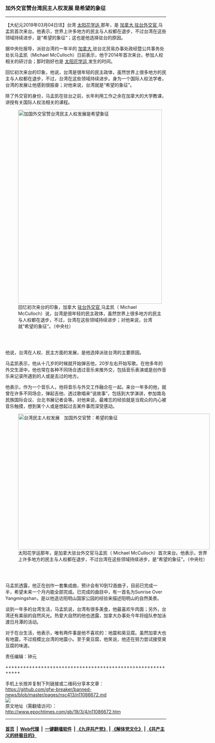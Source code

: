 ### 加外交官赞台湾民主人权发展 是希望的象征
------------------------

<p>
 【大纪元2019年03月04日讯】台湾
 <a href="http://www.epochtimes.com/gb/tag/%E5%A4%AA%E9%98%B3%E8%8A%B1%E5%AD%A6%E8%BF%90.html">
  太阳花学运
 </a>
 那年，是
 <a href="http://www.epochtimes.com/gb/tag/%E5%8A%A0%E6%8B%BF%E5%A4%A7.html">
  加拿大
 </a>
 <a href="http://www.epochtimes.com/gb/tag/%E9%A9%BB%E5%8F%B0%E5%A4%96%E4%BA%A4%E5%AE%98.html">
  驻台外交官
 </a>
 马孟凯首次来台。他表示，世界上许多地方的民主与人权都在退步，不过台湾在这些领域持续进步，是“希望的象征”；这也是他选择驻台的原因。
</p>
<p>
 据中央社报导，派驻台湾约一年半的
 <a href="http://www.epochtimes.com/gb/tag/%E5%8A%A0%E6%8B%BF%E5%A4%A7.html">
  加拿大
 </a>
 驻台北贸易办事处政经暨公共事务处处长马孟凯（Michael McCulloch）日前表示，他于2014年首次来台，参加人权相关的研讨会；那时刚好也是
 <a href="http://www.epochtimes.com/gb/tag/%E5%A4%AA%E9%98%B3%E8%8A%B1%E5%AD%A6%E8%BF%90.html">
  太阳花学运
 </a>
 发生的时间。
</p>
<p>
 回忆初次来台的印象，他说，台湾是很年轻的民主政体，虽然世界上很多地方的民主与人权都在退步，不过，台湾在这些领域持续进步。身为一个国际人权法学者，台湾的发展让他感到很振奋；对他来说，台湾就是“希望的象征”。
</p>
<p>
 除了外交官的身份，马孟凯在驻台之前，长年利用工作之余在加拿大的大学教课，讲授有关国际人权法相关的课程。
</p>
<figure class="wp-caption aligncenter" id="attachment_11086700" style="width: 450px">
 <a href="http://i.epochtimes.com/assets/uploads/2019/03/1903031318502378.jpg">
  <img alt="加国外交官赞台湾民主人权发展是希望象征" class="wp-image-11086700 size-medium" height="607" src="http://i.epochtimes.com/assets/uploads/2019/03/1903031318502378-450x607.jpg" title="加国外交官赞台湾民主人权发展是希望象征" width="450"/>
 </a>
 <br/><figcaption class="wp-caption-text">
  回忆初次来台的印象，加拿大
  <a href="http://www.epochtimes.com/gb/tag/%E9%A9%BB%E5%8F%B0%E5%A4%96%E4%BA%A4%E5%AE%98.html">
   驻台外交官
  </a>
  马孟凯（ Michael McCulloch）说，台湾是很年轻的民主政体，虽然世界上很多地方的民主与人权都在退步，不过，台湾在这些领域持续进步；对他来说，台湾就“希望的象征”。（中央社）
 </figcaption><br/>
</figure><br/>
<p>
 他说，台湾在人权、民主方面的发展，是他选择派驻台湾的主要原因。
</p>
<p>
 马孟凯表示，他从十几岁的时候就开始弹吉他，20岁左右开始写歌。在他多年的外交生涯中，他也常在各种不同场合透过音乐来推外交，包括音乐表演或是创作音乐来记录所遇到的人或是去过的地方。
</p>
<p>
 他表示，作为一个音乐人，他将音乐与外交工作融合在一起。来台一年多的他，就曾在许多不同场合，弹起吉他、透过歌唱来“说故事”，包括到大学演讲，参加南岛民族国际会议、台北书展记者会等。对他来说，最难忘的经验就是当观众的内心被音乐触摸，想到某个人或是想起过去某件事而深受感动。
</p>
<figure class="wp-caption aligncenter" id="attachment_11086698" style="width: 600px">
 <a href="http://i.epochtimes.com/assets/uploads/2019/03/1903031315202378.jpg">
  <img alt="台湾民主人权发展　加国外交官赞：希望的象征" class="size-large wp-image-11086698" height="425" src="http://i.epochtimes.com/assets/uploads/2019/03/1903031315202378-600x425.jpg" title="台湾民主人权发展　加国外交官赞：希望的象征" width="600"/>
 </a>
 <br/><figcaption class="wp-caption-text">
  太阳花学运那年，是加拿大驻台外交官马孟凯（ Michael McCulloch）首次来台。他表示，世界上许多地方的民主与人权都在退步，不过台湾在这些领域持续进步，是“希望的象征”。（中央社）
 </figcaption><br/>
</figure><br/>
<p>
 马孟凯透露，他正在创作一套集成曲，预计会有10到12首曲子，目前已完成一半，希望未来一个月内能全部完成。已完成的曲目中，有一首名为Sunrise Over Yangmingshan，是以他造访阳明山国家公园的经验来描述阳明山的自然美景。
</p>
<p>
 谈到一年多的台湾生活，马孟凯说，台湾有很多美食，他最喜欢牛肉面；另外，台湾还有美丽的自然风光。热爱大自然的他也透露，加拿大办事处今年将组队参加泳渡日月潭的活动。
</p>
<p>
 对于在台生活，他表示，唯有两件事是他不喜欢的：地震和臭豆腐。虽然加拿大也有地震，不过规模比台湾的地震小。至于臭豆腐，他笑说，他还在努力尝试接受臭豆腐的味道。
</p>
<p>
 责任编辑：钟元
</p>

+++++++++++++++++++++++++++++++++++++++++++++++++++++++++++<br/><br/>
手机上长按并复制下列链接或二维码分享本文章：<br/>
https://github.com/gfw-breaker/banned-news/blob/master/pages/nsc413/n11086672.md <br/>
<a href='https://github.com/gfw-breaker/banned-news/blob/master/pages/nsc413/n11086672.md'><img src='https://github.com/gfw-breaker/banned-news/blob/master/pages/nsc413/n11086672.md.png'/></a> <br/>
原文地址（需翻墙访问）：http://www.epochtimes.com/gb/19/3/4/n11086672.htm


------------------------
#### [首页](https://github.com/gfw-breaker/banned-news/blob/master/README.md) &nbsp;|&nbsp; [Web代理](https://github.com/labour-camp/helloworld) &nbsp;|&nbsp; [一键翻墙软件](https://github.com/gfw-breaker/nogfw/blob/master/README.md) &nbsp;| [《九评共产党》](https://github.com/gfw-breaker/9ping.md/blob/master/README.md#九评之一评共产党是什么) | [《解体党文化》](https://github.com/gfw-breaker/jtdwh.md/blob/master/README.md) | [《共产主义的终极目的》](https://github.com/gfw-breaker/gczydzjmd.md/blob/master/README.md)

